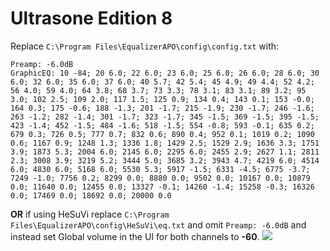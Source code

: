 # Ultrasone Edition 8
Replace `C:\Program Files\EqualizerAPO\config\config.txt` with:
```
Preamp: -6.0dB
GraphicEQ: 10 -84; 20 6.0; 22 6.0; 23 6.0; 25 6.0; 26 6.0; 28 6.0; 30 6.0; 32 6.0; 35 6.0; 37 6.0; 40 5.7; 42 5.4; 45 4.9; 49 4.4; 52 4.2; 56 4.0; 59 4.0; 64 3.8; 68 3.7; 73 3.3; 78 3.1; 83 3.1; 89 3.2; 95 3.0; 102 2.5; 109 2.0; 117 1.5; 125 0.9; 134 0.4; 143 0.1; 153 -0.0; 164 0.3; 175 -0.6; 188 -1.3; 201 -1.7; 215 -1.9; 230 -1.7; 246 -1.6; 263 -1.2; 282 -1.4; 301 -1.7; 323 -1.7; 345 -1.5; 369 -1.5; 395 -1.5; 423 -1.4; 452 -1.5; 484 -1.6; 518 -1.5; 554 -0.8; 593 -0.1; 635 0.2; 679 0.3; 726 0.5; 777 0.7; 832 0.6; 890 0.4; 952 0.1; 1019 0.2; 1090 0.6; 1167 0.9; 1248 1.3; 1336 1.8; 1429 2.5; 1529 2.9; 1636 3.3; 1751 3.9; 1873 5.3; 2004 6.0; 2145 6.0; 2295 6.0; 2455 2.9; 2627 1.1; 2811 2.3; 3008 3.9; 3219 5.2; 3444 5.0; 3685 3.2; 3943 4.7; 4219 6.0; 4514 6.0; 4830 6.0; 5168 6.0; 5530 5.3; 5917 -1.5; 6331 -4.5; 6775 -3.7; 7249 -1.0; 7756 0.2; 8299 0.0; 8880 0.0; 9502 0.0; 10167 0.0; 10879 0.0; 11640 0.0; 12455 0.0; 13327 -0.1; 14260 -1.4; 15258 -0.3; 16326 0.0; 17469 0.0; 18692 0.0; 20000 0.0
```
**OR** if using HeSuVi replace `C:\Program Files\EqualizerAPO\config\HeSuVi\eq.txt` and omit `Preamp: -6.0dB` and instead set Global volume in the UI for both channels to **-60**.
![](https://raw.githubusercontent.com/jaakkopasanen/AutoEq/master/results/Innerfidelity%202017/innerfidelity/onear/Ultrasone%20Edition%208/Ultrasone%20Edition%208.png)